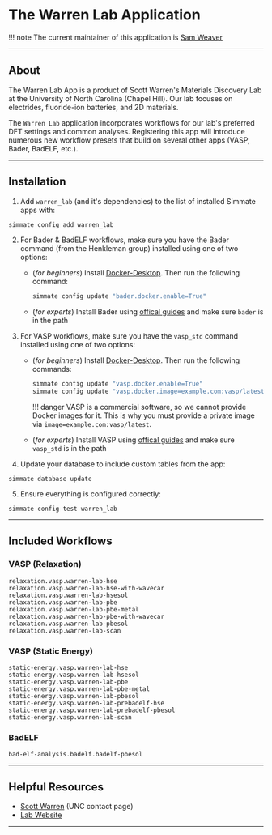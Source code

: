 # The Warren Lab Application

!!! note
    The current maintainer of this application is [Sam Weaver](https://github.com/SWeav02)

--------------------------------------------------------------------------------

## About

The Warren Lab App is a product of Scott Warren's Materials Discovery Lab at the University of North Carolina (Chapel Hill). Our lab focuses on electrides, fluoride-ion batteries, and 2D materials. 

The `Warren Lab` application incorporates workflows for our lab's preferred DFT settings and common analyses. Registering this app will introduce numerous new workflow presets that build on several other apps (VASP, Bader, BadELF, etc.).

--------------------------------------------------------------------------------

## Installation

1. Add `warren_lab` (and it's dependencies) to the list of installed Simmate apps with:
``` bash
simmate config add warren_lab
```

2. For Bader & BadELF workflows, make sure you have the Bader command (from the Henkleman group) installed using one of two options:
      - (*for beginners*) Install [Docker-Desktop](https://www.docker.com/products/docker-desktop/). Then run the following command:
          ``` bash
          simmate config update "bader.docker.enable=True"
          ```
      - (*for experts*) Install Bader using [offical guides](http://theory.cm.utexas.edu/henkelman/code/bader/) and make sure `bader` is in the path

3. For VASP workflows, make sure you have the `vasp_std` command installed using one of two options:
      - (*for beginners*) Install [Docker-Desktop](https://www.docker.com/products/docker-desktop/). Then run the following commands:
          ``` bash
          simmate config update "vasp.docker.enable=True"
          simmate config update "vasp.docker.image=example.com:vasp/latest"
          ```

        !!! danger
            VASP is a commercial software, so we cannot provide Docker images for it. This is why you must provide a private image via `image=example.com:vasp/latest`.

      - (*for experts*) Install VASP using [offical guides](https://www.vasp.at/) and make sure `vasp_std` is in the path

4. Update your database to include custom tables from the app:
``` shell
simmate database update
```

5. Ensure everything is configured correctly:
``` shell
simmate config test warren_lab
```

--------------------------------------------------------------------------------

## Included Workflows

### VASP (Relaxation)

```
relaxation.vasp.warren-lab-hse
relaxation.vasp.warren-lab-hse-with-wavecar
relaxation.vasp.warren-lab-hsesol
relaxation.vasp.warren-lab-pbe
relaxation.vasp.warren-lab-pbe-metal
relaxation.vasp.warren-lab-pbe-with-wavecar
relaxation.vasp.warren-lab-pbesol
relaxation.vasp.warren-lab-scan
```

### VASP (Static Energy)

```
static-energy.vasp.warren-lab-hse
static-energy.vasp.warren-lab-hsesol
static-energy.vasp.warren-lab-pbe
static-energy.vasp.warren-lab-pbe-metal
static-energy.vasp.warren-lab-pbesol
static-energy.vasp.warren-lab-prebadelf-hse
static-energy.vasp.warren-lab-prebadelf-pbesol
static-energy.vasp.warren-lab-scan
```

### BadELF

```
bad-elf-analysis.badelf.badelf-pbesol
```

--------------------------------------------------------------------------------

## Helpful Resources

 - [Scott Warren](https://chem.unc.edu/faculty/warren-scott/) (UNC contact page)
 - [Lab Website](https://materials-lab.io/)

--------------------------------------------------------------------------------
